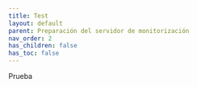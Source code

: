 ```yaml
---
title: Test
layout: default
parent: Preparación del servidor de monitorización
nav_order: 2
has_children: false
has_toc: false
---
```

Prueba
